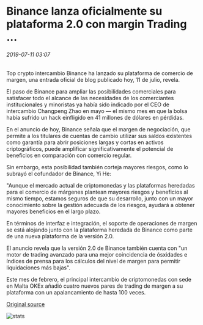 # Binance lanza oficialmente su plataforma 2.0 con margin Trading ...

###### 2019-07-11 03:07

Top crypto intercambio Binance ha lanzado su plataforma de comercio de margen, una entrada oficial de blog publicado hoy, 11 de julio, revela.

El paso de Binance para ampliar las posibilidades comerciales para satisfacer todo el alcance de las necesidades de los comerciantes institucionales y minoristas ya había sido indicado por el CEO de intercambio Changpeng Zhao en mayo — el mismo mes en que la bolsa había sufrido un hack einfligido en 41 millones de dólares en pérdidas.

En el anuncio de hoy, Binance señala que el margen de negociación, que permite a los titulares de cuentas de cambio utilizar sus saldos existentes como garantía para abrir posiciones largas y cortas en activos criptográficos, puede amplificar significativamente el potencial de beneficios en comparación con comercio regular.

Sin embargo, esta posibilidad también corteja mayores riesgos, como lo subrayó el cofundador de Binance, Yi He:

"Aunque el mercado actual de criptomonedas y las plataformas heredadas para el comercio de márgenes plantean mayores riesgos y beneficios al mismo tiempo, estamos seguros de que su desarrollo, junto con un mayor conocimiento sobre la gestión adecuada de los riesgos, ayudará a obtener mayores beneficios en el largo plazo.

En términos de interfaz e integración, el soporte de operaciones de margen se está alojando junto con la plataforma heredada de Binance como parte de una nueva plataforma de la versión 2.0.

El anuncio revela que la versión 2.0 de Binance también cuenta con "un motor de trading avanzado para una mejor coincidencia de ósxidades e índices de prensa para los cálculos del nivel de margen para permitir liquidaciones más bajas".

Este mes de febrero, el principal intercambio de criptomonedas con sede en Malta OKEx añadió cuatro nuevos pares de trading de margen a su plataforma con un apalancamiento de hasta 100 veces.

[Original source](https://cointelegraph.com/news/binance-officially-launches-its-20-platform-with-margin-trading)

![stats](https://c.statcounter.com/11760860/0/a89fa40b/1/ "stats")